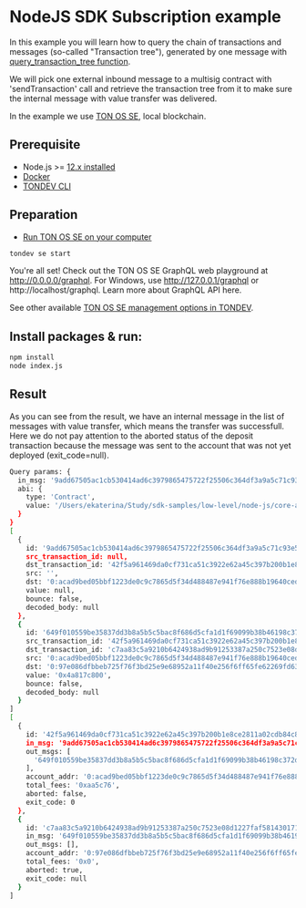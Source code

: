 # NodeJS SDK Subscription example

In this example you will learn how to query the chain of transactions and messages (so-called "Transaction tree"), generated by one message with [query_transaction_tree function](https://github.com/tonlabs/TON-SDK/blob/master/docs/mod_net.md#query_transaction_tree).

We will pick one external inbound message to a multisig contract with 'sendTransaction' call and retrieve the transaction tree from it to make sure the internal message with value transfer was delivered. 

In the example we use [TON OS SE](https://docs.ton.dev/86757ecb2/p/19d886-ton-os-se), local blockchain.

## Prerequisite

* Node.js >= [12.x installed](https://nodejs.org)
* [Docker](https://docs.docker.com/desktop/#download-and-install)
* [TONDEV CLI](https://docs.ton.dev/86757ecb2/p/179e51-tondev)


## Preparation

* [Run TON OS SE on your computer](https://docs.ton.dev/86757ecb2/p/19d886-ton-os-se) 

```sh
tondev se start
```

You're all set! Check out the TON OS SE GraphQL web playground at http://0.0.0.0/graphql. For Windows, use http://127.0.0.1/graphql or http://localhost/graphql. Learn more about GraphQL API here.

See other available [TON OS SE management options in TONDEV](https://docs.ton.dev/86757ecb2/v/0/p/54722f-ton-os-se).

## Install packages & run:

```sh
npm install
node index.js
```
## Result
As you can see from the result, we have an internal message in the list of messages with value transfer,
which means the transfer was successfull. 
Here we do not pay attention to the aborted status of the deposit transaction because the message was sent to the account that was not yet deployed (exit_code=null).
```sh
Query params: {
  in_msg: '9add67505ac1cb530414ad6c3979865475722f25506c364df3a9a5c71c93e5ec',
  abi: {
    type: 'Contract',
    value: '/Users/ekaterina/Study/sdk-samples/low-level/node-js/core-api/query_transaction_tree/SafeMultisigWallet.abi.json'
  }
}
[
  {
    id: '9add67505ac1cb530414ad6c3979865475722f25506c364df3a9a5c71c93e5ec',
    src_transaction_id: null,
    dst_transaction_id: '42f5a961469da0cf731ca51c3922e62a45c397b200b1e8ce2811a02cdb84c8d5',
    src: '',
    dst: '0:acad9bed05bbf1223de0c9c7865d5f34d488487e941f76e888b19640ced190cf',
    value: null,
    bounce: false,
    decoded_body: null
  },
  {
    id: '649f010559be35837dd3b8a5b5c5bac8f686d5cfa1d1f69099b38b46198c372d',
    src_transaction_id: '42f5a961469da0cf731ca51c3922e62a45c397b200b1e8ce2811a02cdb84c8d5',
    dst_transaction_id: 'c7aa83c5a9210b6424938ad9b91253387a250c7523e08d1227faf5814301712b',
    src: '0:acad9bed05bbf1223de0c9c7865d5f34d488487e941f76e888b19640ced190cf',
    dst: '0:97e086dfbbeb725f76f3bd25e9e68952a11f40e256f6ff65fe62269fd6334c41',
    value: '0x4a817c800',
    bounce: false,
    decoded_body: null
  }
]
[
  {
    id: '42f5a961469da0cf731ca51c3922e62a45c397b200b1e8ce2811a02cdb84c8d5',
    in_msg: '9add67505ac1cb530414ad6c3979865475722f25506c364df3a9a5c71c93e5ec',
    out_msgs: [
      '649f010559be35837dd3b8a5b5c5bac8f686d5cfa1d1f69099b38b46198c372d'
    ],
    account_addr: '0:acad9bed05bbf1223de0c9c7865d5f34d488487e941f76e888b19640ced190cf',
    total_fees: '0xaa5c76',
    aborted: false,
    exit_code: 0
  },
  {
    id: 'c7aa83c5a9210b6424938ad9b91253387a250c7523e08d1227faf5814301712b',
    in_msg: '649f010559be35837dd3b8a5b5c5bac8f686d5cfa1d1f69099b38b46198c372d',
    out_msgs: [],
    account_addr: '0:97e086dfbbeb725f76f3bd25e9e68952a11f40e256f6ff65fe62269fd6334c41',
    total_fees: '0x0',
    aborted: true,
    exit_code: null
  }
]
```